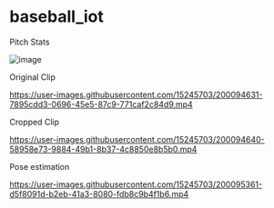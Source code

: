 # baseball_iot
Pitch Stats

![image](https://user-images.githubusercontent.com/15245703/200095597-fc682ecb-e2e4-4eeb-9c4a-7c0959328047.png)

Original Clip

https://user-images.githubusercontent.com/15245703/200094631-7895cdd3-0696-45e5-87c9-771caf2c84d9.mp4

Cropped Clip

https://user-images.githubusercontent.com/15245703/200094640-58958e73-9884-49b1-8b37-4c8850e8b5b0.mp4

Pose estimation

https://user-images.githubusercontent.com/15245703/200095361-d5f8091d-b2eb-41a3-8080-fdb8c9b4f1b6.mp4

